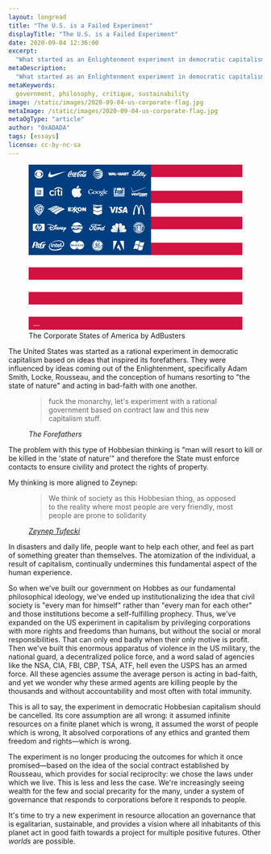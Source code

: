 ```yaml
---
layout: longread
title: "The U.S. is a Failed Experiment"
displayTitle: "The U.S. is a Failed Experiment"
date: 2020-09-04 12:36:00
excerpt:
  "What started as an Enlightenment experiment in democratic capitalism had the wrong assumptions of the human spirit from the beginning"
metaDescription:
  "What started as an Enlightenment experiment in democratic capitalism had the wrong assumptions of the human spirit from the beginning"
metaKeywords:
  government, philosophy, critique, sustainability
image: /static/images/2020-09-04-us-corporate-flag.jpg
metaImage: /static/images/2020-09-04-us-corporate-flag.jpg
metaOgType: "article"
author: "0xADADA"
tags: [essays]
license: cc-by-nc-sa
---
```


<figure>
  <img src="/static/images/2020-09-04-us-corporate-flag.jpg" alt="The Corporate States of America by AdBusters" title="The Corporate States of America by AdBusters">
  <figcaption>
    The Corporate States of America by AdBusters
  </figcaption>
</figure>

The United States was started as a rational experiment in democratic capitalism based on ideas that inspired its forefathers. They were influenced by ideas coming out of the Enlightenment, specifically Adam Smith, Locke, Rousseau, and the conception of humans resorting to "the state of nature" and acting in bad-faith with one another. 

<figure class="quote">
  <blockquote>
    fuck the monarchy, let's experiment with a rational government based on contract law and this new capitalism stuff.
  </blockquote>
  <figcaption>
  <cite>
    The Forefathers
  </cite>
  </figcaption>
</figure>

The problem with this type of Hobbesian thinking is "man will resort to kill or be killed in the 'state of nature'" and therefore the State must enforce contacts to ensure civility and protect the rights of property.

My thinking is more aligned to Zeynep:

<figure class="quote">
  <blockquote>
    We think of society as this Hobbesian thing, as opposed to the reality where most people are very friendly, most people are prone to solidarity
  </blockquote>
  <figcaption>
  <cite>
    <a href="https://www.nytimes.com/2020/08/23/business/media/how-zeynep-tufekci-keeps-getting-the-big-things-right.html" rel="external">Zeynep Tufecki</a>
  </cite>
  </figcaption>
</figure>


In disasters and daily life, people want to help each other, and feel as part of something greater than themselves. The atomization of the individual, a result of capitalism, continually undermines this fundamental aspect of the human experience.

So when we've built our government on Hobbes as our fundamental philosophical ideology, we've ended up institutionalizing the idea that civil society is "every man for himself" rather than "every man for each other" and those institutions become a self-fulfilling prophecy. Thus, we've expanded on the US experiment in capitalism by privileging corporations with more rights and freedoms than humans, but without the social or moral responsibilities. That can only end badly when their only motive is profit. Then we've built this enormous apparatus of violence in the US military, the national guard, a decentralized police force, and a word salad of agencies like the NSA, CIA, FBI, CBP, TSA, ATF, hell even the USPS has an armed force. All these agencies assume the average person is acting in bad-faith, and yet we wonder why these armed agents are killing people by the thousands and without accountability and most often with total immunity.

This is all to say, the experiment in democratic Hobbesian capitalism should be cancelled. Its core assumption are all wrong: it assumed infinite resources on a finite planet which is wrong,  it assumed the worst of people which is wrong, It absolved corporations of any ethics and granted them
freedom and rights&mdash;which is wrong.

The experiment is no longer producing the outcomes for which it once promised&mdash;based on the idea of the social contract established by Rousseau, which provides for social reciprocity: we chose the laws under which we live. This is less and less the case. We're increasingly seeing wealth for the few and social precarity for the many, under a system of governance that responds to corporations before it responds to people.

It's time to try a new experiment in resource allocation an governance that is egalitarian, sustainable, and provides a vision where all inhabitants of this planet act in good faith towards a project for multiple positive futures. Other *worlds* are possible.
